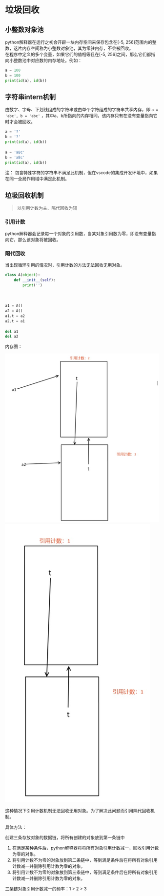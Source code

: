 # 垃圾回收

## 小整数对象池

python解释器在运行之初会开辟一块内存空间来保存包含在[-5, 256]范围内的整数，这片内存空间称为小整数对象池，其为常驻内存，不会被回收。  
在程序中定义的多个变量，如果它们的值相等且在[-5, 256]之间，那么它们都指向小整数池中对应数的内存地址。例如：
```py
a = 100
b = 100
print(id(a), id(b))
```

## 字符串intern机制

由数字、字母、下划线组成的字符串或由单个字符组成的字符串共享内存，即 `a = 'abc', b = 'abc'` ，其中a、b所指向的内存相同，该内存只有在没有变量指向它时才会被回收。
```py
a = '?'
b = '?'
print(id(a), id(b))

a = 'aBc'
b = 'aBc'
print(id(a), id(b))
```

注：
包含特殊字符的字符串不满足此机制，但在vscode的集成开发环境中，如果在同一全局作用域中满足此机制。


## 垃圾回收机制

> 以引用计数为主、隔代回收为辅

### 引用计数

python解释器会记录每一个对象的引用数，当某对象引用数为零，即没有变量指向它，那么该对象将被回收。


### 隔代回收

当出现循环引用的情况时，引用计数的方法无法回收无用对象。
```py
class A(object):
    def __init__(self):
        print('')



a1 = A()
a2 = A()
a1.t = a2
a2.t = a1

del a1
del a2
```
内存图：

![循环引用](../img/循环引用1.jpg)
![循环引用](../img/循环引用2.jpg)

这种情况下引用计数机制无法回收无用对象。为了解决此问题而引用隔代回收机制。

具体方法：  

创建三条存放对象的数据链，将所有创建的对象放到第一条链中
1. 在满足某种条件后，python解释器将将所有对象引用计数减一，回收引用计数为零的对象。
2. 将引用计数不为零的对象放到第二条链中，等到满足条件后在将所有对象引用计数减一并删除引用计数为零的对象。
3. 将引用计数不为零的对象放到第三条链中，等到满足条件后在将所有对象引用计数减一并删除引用计数为零的对象。

三条链对象引用计数减一的频率：1 > 2 > 3

